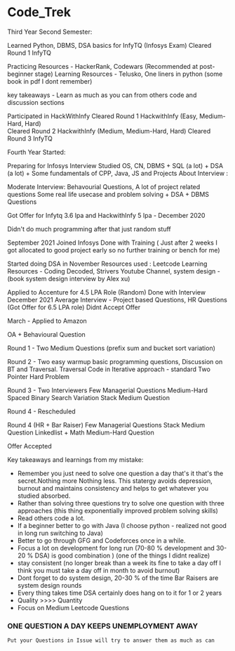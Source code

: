 # Code_Trek


Third Year Second Semester:

Learned Python, DBMS, DSA basics for InfyTQ (Infosys Exam)
Cleared Round 1 InfyTQ

Practicing Resources - HackerRank, Codewars (Recommended at post-beginner stage)
Learning Resources - Telusko, One liners in python (some book in pdf I dont remember)

key takeaways - Learn as much as you can from others code and discussion sections


Participated in HackWithInfy 
Cleared Round 1 HackwithInfy  (Easy, Medium-Hard, Hard)   
Cleared Round 2 HackwithInfy  (Medium, Medium-Hard, Hard) 
Cleared Round 3 InfyTQ

Fourth Year Started:

Preparing for Infosys Interview
Studied OS, CN, DBMS + SQL (a lot) + DSA (a lot) + Some fundamentals of CPP, Java, JS and Projects
About Interview : 

Moderate Interview:
Behavourial Questions, A lot of project related questions
Some real life usecase and problem solving + DSA + DBMS Questions 

Got Offer for Infytq 3.6 lpa and HackwithInfy 5 lpa - December 2020


Didn't do much programming after that just random stuff

September 2021 Joined Infosys
Done with Training ( Just after 2 weeks I got allocated to good project early so no further training or bench for me)


Started doing DSA in November
Resources used : Leetcode
Learning Resources - Coding Decoded, Strivers Youtube Channel, system design - (book system design interview by Alex xu)

Applied to Accenture for 4.5 LPA Role (Random)
Done with Interview December 2021
Average Interview - Project based Questions, HR Questions (Got Offer for 6.5 LPA role)
Didnt Accept Offer

March - Applied to Amazon

OA + Behavioural Question

Round 1 - Two Medium Questions (prefix sum and  bucket sort variation) 

Round 2 - Two easy warmup basic programming questions, Discussion on BT and Traversal.
Traversal Code in Iterative approach - standard
Two Pointer Hard Problem

Round 3 - Two Interviewers
Few Managerial Questions
Medium-Hard Spaced Binary Search Variation
Stack Medium Question

Round 4 - Rescheduled

Round 4 (HR + Bar Raiser)
Few Managerial Questions
Stack Medium Question
Linkedlist + Math Medium-Hard Question

Offer Accepted


Key takeaways and learnings from my mistake:
- Remember you just need to solve one question a day that's it that's the secret.Nothing more Nothing less. This statergy avoids depression, burnout and maintains consistency and helps to get whatever you studied absorbed.
- Rather than solving three questions try to solve one question with three approaches (this thing exponentially improved problem solving skills)
- Read others code a lot. 
- If a  beginner better to go with Java (I choose python - realized not good in long run switching to Java)
- Better to go through GFG and Codeforces once in a while. 
- Focus a lot on development for long run (70-80 % development and 30-20 % DSA) is good combination ) (one of the things I didnt realize)
- stay consistent (no longer break than a week its fine to take a day off I think you must take a day off in month to avoid burnout)
- Dont forget to do system design, 20-30 % of the time Bar Raisers are system design rounds
- Every thing takes time DSA certainly does hang on to it for 1 or 2 years
- Quality >>>> Quantity 
- Focus on Medium Leetcode Questions


### ONE QUESTION A DAY KEEPS UNEMPLOYMENT AWAY


```
Put your Questions in Issue will try to answer them as much as can
```